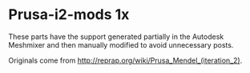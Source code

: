 Prusa-i2-mods 1x
================

These parts have the support generated partially in the Autodesk Meshmixer
and then manually modified to avoid unnecessary posts.

Originals come from http://reprap.org/wiki/Prusa_Mendel_(iteration_2).
